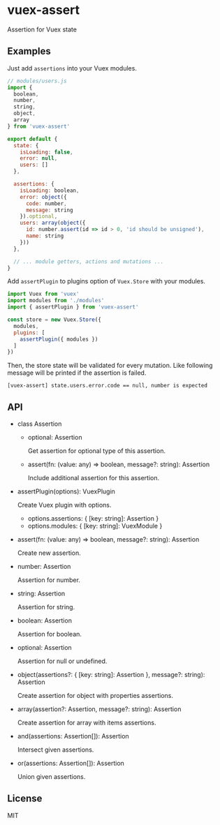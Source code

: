 # vuex-assert

Assertion for Vuex state

## Examples

Just add `assertions` into your Vuex modules.

```js
// modules/users.js
import {
  boolean,
  number,
  string,
  object,
  array
} from 'vuex-assert'

export default {
  state: {
    isLoading: false,
    error: null,
    users: []
  },

  assertions: {
    isLoading: boolean,
    error: object({
      code: number,
      message: string
    }).optional,
    users: array(object({
      id: number.assert(id => id > 0, 'id should be unsigned'),
      name: string
    }))
  },

  // ... module getters, actions and mutations ...
}
```

Add `assertPlugin` to plugins option of `Vuex.Store` with your modules.

```js
import Vuex from 'vuex'
import modules from './modules'
import { assertPlugin } from 'vuex-assert'

const store = new Vuex.Store({
  modules,
  plugins: [
    assertPlugin({ modules })
  ]
})
```

Then, the store state will be validated for every mutation. Like following message will be printed if the assertion is failed.

```
[vuex-assert] state.users.error.code == null, number is expected
```

## API

- class Assertion
  - optional: Assertion

    Get assertion for optional type of this assertion.

  - assert(fn: (value: any) => boolean, message?: string): Assertion

    Include additional assertion for this assertion.

- assertPlugin(options): VuexPlugin

  Create Vuex plugin with options.

  - options.assertions: { [key: string]: Assertion }
  - options.modules: { [key: string]: VuexModule }

- assert(fn: (value: any) => boolean, message?: string): Assertion

  Create new assertion.

- number: Assertion

  Assertion for number.

- string: Assertion

  Assertion for string.

- boolean: Assertion

  Assertion for boolean.

- optional: Assertion

  Assertion for null or undefined.

- object(assertions?: { [key: string]: Assertion }, message?: string): Assertion

  Create assertion for object with properties assertions.

- array(assertion?: Assertion, message?: string): Assertion

  Create assertion for array with items assertions.

- and(assertions: Assertion[]): Assertion

  Intersect given assertions.

- or(assertions: Assertion[]): Assertion

  Union given assertions.

## License

MIT
